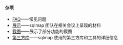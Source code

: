 #### 杂项
* [FAQ](https://itechub.gitbook.io/sqlmap-wiki-zhcn/faq)——常见问题
* [展示](https://itechub.gitbook.io/sqlmap-wiki-zhcn/presentations)——sqlmap 团队在相关会议上呈现的材料
* [截图](https://itechub.gitbook.io/sqlmap-wiki-zhcn/screenshots)——展示了部分功能的截图
* [第三方库](https://itechub.gitbook.io/sqlmap-wiki-zhcn/third-party-libraries)——sqlmap 使用的第三方库和工具的详细信息
